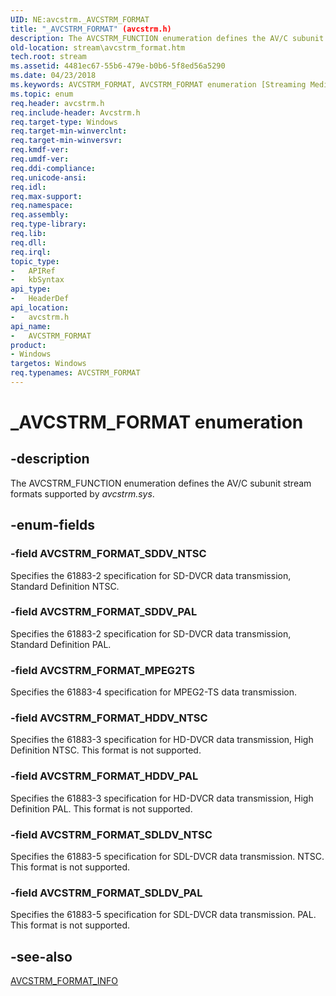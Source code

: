 ```yaml
---
UID: NE:avcstrm._AVCSTRM_FORMAT
title: "_AVCSTRM_FORMAT" (avcstrm.h)
description: The AVCSTRM_FUNCTION enumeration defines the AV/C subunit stream formats supported by avcstrm.sys.
old-location: stream\avcstrm_format.htm
tech.root: stream
ms.assetid: 4481ec67-55b6-479e-b0b6-5f8ed56a5290
ms.date: 04/23/2018
ms.keywords: AVCSTRM_FORMAT, AVCSTRM_FORMAT enumeration [Streaming Media Devices], AVCSTRM_FORMAT_HDDV_NTSC, AVCSTRM_FORMAT_HDDV_PAL, AVCSTRM_FORMAT_MPEG2TS, AVCSTRM_FORMAT_SDDV_NTSC, AVCSTRM_FORMAT_SDDV_PAL, AVCSTRM_FORMAT_SDLDV_NTSC, AVCSTRM_FORMAT_SDLDV_PAL, _AVCSTRM_FORMAT, avcsref_489c2bf8-1e1f-4feb-91fb-0ba3666ba399.xml, avcstrm/AVCSTRM_FORMAT, avcstrm/AVCSTRM_FORMAT_HDDV_NTSC, avcstrm/AVCSTRM_FORMAT_HDDV_PAL, avcstrm/AVCSTRM_FORMAT_MPEG2TS, avcstrm/AVCSTRM_FORMAT_SDDV_NTSC, avcstrm/AVCSTRM_FORMAT_SDDV_PAL, avcstrm/AVCSTRM_FORMAT_SDLDV_NTSC, avcstrm/AVCSTRM_FORMAT_SDLDV_PAL, stream.avcstrm_format
ms.topic: enum
req.header: avcstrm.h
req.include-header: Avcstrm.h
req.target-type: Windows
req.target-min-winverclnt: 
req.target-min-winversvr: 
req.kmdf-ver: 
req.umdf-ver: 
req.ddi-compliance: 
req.unicode-ansi: 
req.idl: 
req.max-support: 
req.namespace: 
req.assembly: 
req.type-library: 
req.lib: 
req.dll: 
req.irql: 
topic_type:
-	APIRef
-	kbSyntax
api_type:
-	HeaderDef
api_location:
-	avcstrm.h
api_name:
-	AVCSTRM_FORMAT
product:
- Windows
targetos: Windows
req.typenames: AVCSTRM_FORMAT
---
```


# _AVCSTRM_FORMAT enumeration


## -description


The AVCSTRM_FUNCTION enumeration defines the AV/C subunit stream formats supported by <i>avcstrm.sys</i>.


## -enum-fields




### -field AVCSTRM_FORMAT_SDDV_NTSC

Specifies the 61883-2 specification for SD-DVCR data transmission, Standard Definition NTSC.


### -field AVCSTRM_FORMAT_SDDV_PAL

Specifies the 61883-2 specification for SD-DVCR data transmission, Standard Definition PAL.


### -field AVCSTRM_FORMAT_MPEG2TS

Specifies the 61883-4 specification for MPEG2-TS data transmission.


### -field AVCSTRM_FORMAT_HDDV_NTSC

Specifies the 61883-3 specification for HD-DVCR data transmission, High Definition NTSC. This format is not supported.


### -field AVCSTRM_FORMAT_HDDV_PAL

Specifies the 61883-3 specification for HD-DVCR data transmission, High Definition PAL. This format is not supported.


### -field AVCSTRM_FORMAT_SDLDV_NTSC

Specifies the 61883-5 specification for SDL-DVCR data transmission. NTSC. This format is not supported.


### -field AVCSTRM_FORMAT_SDLDV_PAL

Specifies the 61883-5 specification for SDL-DVCR data transmission. PAL. This format is not supported.


## -see-also




<a href="https://msdn.microsoft.com/library/windows/hardware/ff554117">AVCSTRM_FORMAT_INFO</a>
 

 

